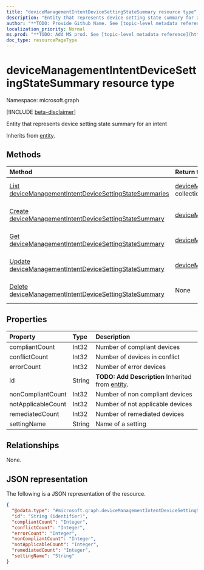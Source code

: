 ```yaml
---
title: "deviceManagementIntentDeviceSettingStateSummary resource type"
description: "Entity that represents device setting state summary for an intent"
author: "**TODO: Provide Github Name. See [topic-level metadata reference](https://msgo.azurewebsites.net/add/document/guidelines/metadata.html#topic-level-metadata)**"
localization_priority: Normal
ms.prod: "**TODO: Add MS prod. See [topic-level metadata reference](https://msgo.azurewebsites.net/add/document/guidelines/metadata.html#topic-level-metadata)**"
doc_type: resourcePageType
---
```


# deviceManagementIntentDeviceSettingStateSummary resource type

Namespace: microsoft.graph

[!INCLUDE [beta-disclaimer](../../includes/beta-disclaimer.md)]

Entity that represents device setting state summary for an intent


Inherits from [entity](../resources/entity.md).

## Methods
|Method|Return type|Description|
|:---|:---|:---|
|[List deviceManagementIntentDeviceSettingStateSummaries](../api/devicemanagementintentdevicesettingstatesummary-list.md)|[deviceManagementIntentDeviceSettingStateSummary](../resources/devicemanagementintentdevicesettingstatesummary.md) collection|Get a list of the [deviceManagementIntentDeviceSettingStateSummary](../resources/devicemanagementintentdevicesettingstatesummary.md) objects and their properties.|
|[Create deviceManagementIntentDeviceSettingStateSummary](../api/devicemanagementintentdevicesettingstatesummary-create.md)|[deviceManagementIntentDeviceSettingStateSummary](../resources/devicemanagementintentdevicesettingstatesummary.md)|Create a new [deviceManagementIntentDeviceSettingStateSummary](../resources/devicemanagementintentdevicesettingstatesummary.md) object.|
|[Get deviceManagementIntentDeviceSettingStateSummary](../api/devicemanagementintentdevicesettingstatesummary-get.md)|[deviceManagementIntentDeviceSettingStateSummary](../resources/devicemanagementintentdevicesettingstatesummary.md)|Read the properties and relationships of a [deviceManagementIntentDeviceSettingStateSummary](../resources/devicemanagementintentdevicesettingstatesummary.md) object.|
|[Update deviceManagementIntentDeviceSettingStateSummary](../api/devicemanagementintentdevicesettingstatesummary-update.md)|[deviceManagementIntentDeviceSettingStateSummary](../resources/devicemanagementintentdevicesettingstatesummary.md)|Update the properties of a [deviceManagementIntentDeviceSettingStateSummary](../resources/devicemanagementintentdevicesettingstatesummary.md) object.|
|[Delete deviceManagementIntentDeviceSettingStateSummary](../api/devicemanagementintentdevicesettingstatesummary-delete.md)|None|Deletes a [deviceManagementIntentDeviceSettingStateSummary](../resources/devicemanagementintentdevicesettingstatesummary.md) object.|

## Properties
|Property|Type|Description|
|:---|:---|:---|
|compliantCount|Int32|Number of compliant devices|
|conflictCount|Int32|Number of devices in conflict|
|errorCount|Int32|Number of error devices|
|id|String|**TODO: Add Description** Inherited from [entity](../resources/entity.md).|
|nonCompliantCount|Int32|Number of non compliant devices|
|notApplicableCount|Int32|Number of not applicable devices|
|remediatedCount|Int32|Number of remediated devices|
|settingName|String|Name of a setting|

## Relationships
None.

## JSON representation
The following is a JSON representation of the resource.
<!-- {
  "blockType": "resource",
  "keyProperty": "id",
  "@odata.type": "microsoft.graph.deviceManagementIntentDeviceSettingStateSummary",
  "baseType": "microsoft.graph.entity",
  "openType": false
}
-->
``` json
{
  "@odata.type": "#microsoft.graph.deviceManagementIntentDeviceSettingStateSummary",
  "id": "String (identifier)",
  "compliantCount": "Integer",
  "conflictCount": "Integer",
  "errorCount": "Integer",
  "nonCompliantCount": "Integer",
  "notApplicableCount": "Integer",
  "remediatedCount": "Integer",
  "settingName": "String"
}
```


